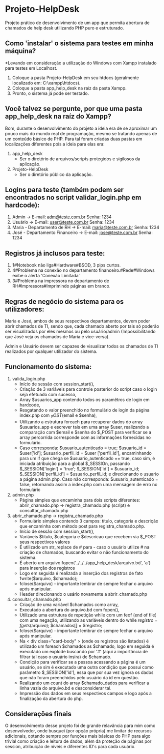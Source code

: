 # Projeto-HelpDesk
Projeto prático de desenvolvimento de um app que permita abertura de chamados de help desk utilizando PHP puro e estruturado.

## Como 'instalar' o sistema para testes em minha máquina? 
*Levando em consideração a utilização do Windows com Xampp instalado para testes em Localhost. 

1. Coloque a pasta Projeto-HelpDesk em seu htdocs (geralmente localizado em: C:\xampp\htdocs).
2. Coloque a pasta app_help_desk na raíz da pasta Xampp.
3. Pronto, o sistema já pode ser testado. 

## Você talvez se pergunte, por que uma pasta app_help_desk na raíz do Xampp? 
Bom, durante o desenvolvimento do projeto a ideia era de se aproximar um pouco mais do mundo real de programação, mesmo se tratando apenas de um conteúdo básico de PHP. Para tal foram criadas duas pastas em localizações diferentes pois a ideia para elas era: 

1.  app_help_desk
    - Ser o diretório de arquivos/scripts protegidos e sigilosos da aplicação. 
2.  Projeto-HelpDesk
    - Ser o diretório público da aplicação.

## Logins para teste (também podem ser encontrados no script validar_login.php em hardcode):

1. Admin -> E-mail: adm@teste.com.br Senha: 1234
1. Usuário -> E-mail: user@teste.com.br Senha: 1234
1. Maria - Departamento de RH -> E-mail: maria@teste.com.br Senha: 1234
1. José - Departamento Financeiro -> E-mail: jose@teste.com.br Senha: 1234

## Registros já inclusos para teste:

1. 1#Notebook não liga#Hardware#BSOD, 3 pips curtos.
2. 4#Problema na conexão no departamento financeiro.#Rede#Windows exibe o alerta 'Conexão Limitada'
3. 3#Problema na impressora no departamento de RH#Impressora#Imprimindo páginas em branco.

## Regras de negócio do sistema para os utilizadores: 

Maria e José, ambos de seus respectivos departamentos, devem poder abrir chamados de TI, sendo que, cada chamado aberto por tais só poderão ser visualizados por eles mesmos ou pelo usuário/admin (Impossibilitando que José veja os chamados de Maria e vice-versa).

Admin e Usuário devem ser capazes de visualizar todos os chamados de TI realizados por qualquer utilizador do sistema.

## Funcionamento do sistema:

1. valida_login.php
    - Início de sessão com session_start(),
    - Criação de 3 variáveis para controle posterior do script caso o login seja efetuado com sucesso,
    - Array $usuarios_app contendo todos os paramêtros de login em hardcode, 
    - Resgatando o valor preenchido no formulário de login da página index.php com $_POST ($email e $senha),
    - Utilizando a estrutura foreach para recuperar dados do array $usuarios_app e escrever tais em uma array   $user, realizando a comparação com $email e $senha do $_POST para verificar se a array percorrida         corresponde com as informações fornecidas no formulário.
    - Caso corresponda: $usuario_autenticado = true; $usuario_id = $user['id']; $usuario_perfil_id = $user      ['perfil_id'], encaminhando para um if que chega se $usuario_autenticado == true, caso sim, é iniciada    atribuição para a global $_SESSIOn, passando $_SESSION['login'] = 'true'; $_SESSION['id'] = $usuario_id;  $_SESSION['perfil_id'] = $usuario_perfil_id; e direcionando o usuario a página admin.php. Caso não        corresponda: $usuario_autenticado = false, retornando assim a index.php com uma   mensagem de erro no     formulário
2. admin.php
    - Página simples que encaminha para dois scripts diferentes: abrir_chamado.php ->    registra_chamado.php (script) e consultar_chamado.php
3. abrir_chamado.php -> registra_chamado.php
    - Formulário simples contendo 3 campos: título, categoria e descrição que            encaminha com método post para registra_chamado.php.
    - Início de sessão com session_start(),
    - Variáveis $titulo, $categoria e $descricao que recebem via $_POST seus             respectivos valores
    - É utilizado um str_replace de # para - caso o usuário utilize # na criação de      chamados, buscando evitar o não funcionamento do sistema.
    - É aberto um arquivo fopen('../../../app_help_desk/arquivo.bd', 'a') para           inserção dos registros
    - Logo em seguida é realizada a inserção dos registros de fato fwrite($arquivo,      $chamado);
    - fclose($arquivo) - importante lembrar de sempre fechar o arquivo após manipular.
    - Header direcionando o usário novamente a abrir_chamado.php
4. consultar_chamado.php
    - Criação de uma variável $chamados como array,
    - Executado a abertura do arquivo.bd com fopen(),
    - Utilizado uma estrutura de repetição while com um feof (end of file) com uma       negação, utilizando as variáveis dentro do while $registro = fgets($arquivo);
      $chamados[] = $registro;
    - fclose($arquivo) - importante lembrar de sempre fechar o arquivo após manipular.
    - Na < div class="card-body" > (onde os registros são listados) é utilizado um       foreach $chamados as $chamado, logo em seguida é executado um explode buscando     por '#' (aqui a importância de filtrar tal caso o usuário insira) de $chamado. 
    - Condição para verificar se a pessoa acessando a página é um usuário, se sim é      executado uma outra condição que possui como parâmetro $_SESSION['id'], essa que   por sua vez ignora os dados que não foram preenchidos pelo usuário da id em        questão.
    - Realizando um count do array $chamado_dados para verificar a linha vazia do        arquivo.bd e desconsiderar tal.
    - Impressão dos dados em seus respectivos campos e logo após a finalização da        abertura do php.

## Considerações finais

O desenvolvimento desse projeto foi de grande relavância para mim como desenvolvedor, onde busquei (por opção própria) me limitar de recursos adicionais, optando sempre por funções mais básicas do PHP para algo trivial como criação e leitura de dados, além da proteção de páginas por session, atribuição de niveís e diferentes ID's para cada usuário. 